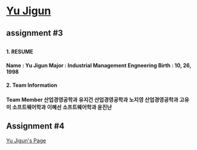 <!DOCTYPE html>
<html>
<head>
  <title>HTML - Yu Jigun</title>
  <meta charset="utf-8">
</head>
<body>
<h1><a href="YuJigun.github.io">Yu Jigun</a></h1>


<h2>assignment #3<h2>

<h4>1. RESUME<h4>
 Name : Yu Jigun
 Major : Industrial Management Engneering
 Birth : 10, 26, 1998
 
<h4>2. Team Information<h4>
 Team Member
  산업경영공학과 유지건
  산업경영공학과 노지영
  산업경영공학과 고유미
  소프트웨어학과 이혜선
  소프트웨어학과 윤진난


<h2>Assignment #4</h2>
 
<a href="https://yujigun.github.io/Page.github.io/">Yu Jigun's Page</a></h1>



</body>
</html>
